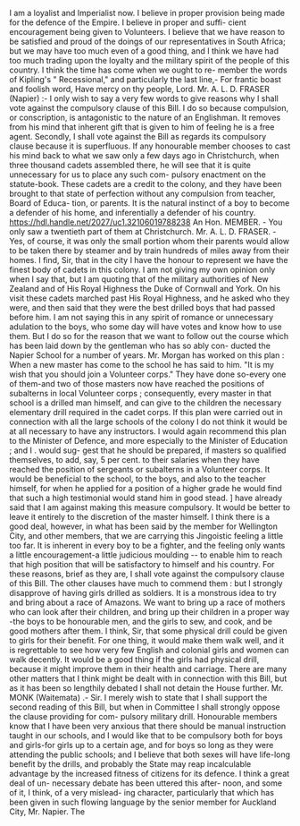 I am a loyalist and Imperialist now. I believe in proper provision being made for the defence of the Empire. I believe in proper and suffi- cient encouragement being given to Volunteers. I believe that we have reason to be satisfied and proud of the doings of our representatives in South Africa; but we may have too much even of a good thing, and I think we have had too much trading upon the loyalty and the military spirit of the people of this country. I think the time has come when we ought to re- member the words of Kipling's " Recessional," and particularly the last line,- For frantic boast and foolish word, Have mercy on thy people, Lord. Mr. A. L. D. FRASER (Napier) :- I only wish to say a very few words to give reasons why I shall vote against the compulsory clause of this Bill. I do so because compulsion, or conscription, is antagonistic to the nature of an Englishman. It removes from his mind that inherent gift that is given to him of feeling he is a free agent. Secondly, I shall vote against the Bill as regards its compulsory clause because it is superfluous. If any honourable member chooses to cast his mind back to what we saw only a few days ago in Christchurch, when three thousand cadets assembled there, he will see that it is quite unnecessary for us to place any such com- pulsory enactment on the statute-book. These cadets are a credit to the colony, and they have been brought to that state of perfection without any compulsion from teacher, Board of Educa- tion, or parents. It is the natural instinct of a boy to become a defender of his home, and inferentially a defender of his country. https://hdl.handle.net/2027/uc1.32106019788238 An Hon. MEMBER. - You only saw a twentieth part of them at Christchurch. Mr. A. L. D. FRASER. - Yes, of course, it was only the small portion whom their parents would allow to be taken there by steamer and by train hundreds of miles away from their homes. I find, Sir, that in the city I have the honour to represent we have the finest body of cadets in this colony. I am not giving my own opinion only when I say that, but I am quoting that of the military authorities of New Zealand and of His Royal Highness the Duke of Cornwall and York. On his visit these cadets marched past His Royal Highness, and he asked who they were, and then said that they were the best drilled boys that had passed before him. I am not saying this in any spirit of romance or unnecessary adulation to the boys, who some day will have votes and know how to use them. But I do so for the reason that we want to follow out the course which has been laid down by the gentleman who has so ably con- ducted the Napier School for a number of years. Mr. Morgan has worked on this plan : When a new master has come to the school he has said to him. "It is my wish that you should join a Volunteer corps." They have done so-every one of them-and two of those masters now have reached the positions of subalterns in local Volunteer corps ; consequently, every master in that school is a drilled man himself, and can give to the children the necessary elementary drill required in the cadet corps. If this plan were carried out in connection with all the large schools of the colony I do not think it would be at all necessary to have any instructors. I would again recommend this plan to the Minister of Defence, and more especially to the Minister of Education ; and I . would sug- gest that he should be prepared, if masters so qualified themselves, to add, say, 5 per cent. to their salaries when they have reached the position of sergeants or subalterns in a Volunteer corps. It would be beneficial to the school, to the boys, and also to the teacher himself, for when he applied for a position of a higher grade he would find that such a high testimonial would stand him in good stead. ] have already said that I am against making this measure compulsory. It would be better to leave it entirely to the discretion of the master himself. I think there is a good deal, however, in what has been said by the member for Wellington City, and other members, that we are carrying this Jingoistic feeling a little too far. It is inherent in every boy to be a fighter, and the feeling only wants a little encouragement-a little judicious moulding -- to enable him to reach that high position that will be satisfactory to himself and his country. For these reasons, brief as they are, I shall vote against the compulsory clause of this Bill. The other clauses have much to commend them : but I strongly disapprove of having girls drilled as soldiers. It is a monstrous idea to try and bring about a race of Amazons. We want to bring up a race of mothers who can look after their children, and bring up their children in a proper way -the boys to be honourable men, and the girls to sew, and cook, and be good mothers after them. I think, Sir, that some physical drill could be given to girls for their benefit. For one thing, it would make them walk well, and it is regrettable to see how very few English and colonial girls and women can walk decently. It would be a good thing if the girls had physical drill, because it might improve them in their health and carriage. There are many other matters that I think might be dealt with in connection with this Bill, but as it has been so lengthily debated I shall not detain the House further. Mr. MONK (Waitemata) .- Sir. I merely wish to state that I shall support the second reading of this Bill, but when in Committee I shall strongly oppose the clause providing for com- pulsory military drill. Honourable members know that I have been very anxious that there should be manual instruction taught in our schools, and I would like that to be compulsory both for boys and girls-for girls up to a certain age, and for boys so long as they were attending the public schools; and I believe that both sexes will have life-long benefit by the drills, and probably the State may reap incalculable advantage by the increased fitness of citizens for its defence. I think a great deal of un- necessary debate has been uttered this after- noon, and some of it, I think, of a very mislead- ing character, particularly that which has been given in such flowing language by the senior member for Auckland City, Mr. Napier. The 